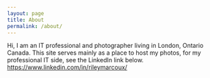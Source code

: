 ```yaml
---
layout: page
title: About
permalink: /about/
---
```


Hi,
I am an IT professional and photographer living in London, Ontario Canada. This site serves mainly as a place to host my photos, for my professional IT side, see the LinkedIn link below.
https://www.linkedin.com/in/rileymarcoux/